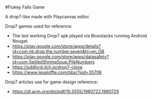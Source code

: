 #Flukey Falls Game

A drop7-like made with Playcanvas editor.

Drop7 games used for reference:
* The last working Drop7 apk played via Bluestacks running Android Nougat.
* https://play.google.com/store/apps/details?id=com.nb.drop.the.number.seven&hl=en_GB
* https://play.google.com/store/apps/datasafety?id=com.SpilledShrimpSoup.PileNumbers
* https://oddlord.itch.io/drop7-clone
* https://www.lexaloffle.com/bbs/?pid=35706

Drop7 articles use for game design reference:
* https://dl.acm.org/doi/pdf/10.5555/1980722.1980725